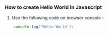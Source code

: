 ### How to create Hello World in Javascript

1. Use the following code on browser console - 

```javascript
    console.log('Hello World');
```